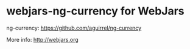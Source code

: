 webjars-ng-currency for WebJars
===================

ng-currency: https://github.com/aguirrel/ng-currency

More info: http://webjars.org